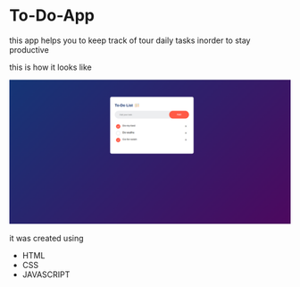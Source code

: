 # To-Do-App

this app helps you to keep track of tour daily tasks inorder to stay productive 

this is how it looks like

![image](https://github.com/Abdulbariky/To-Do-App/blob/86c5c4b5394edcc8054f995b780894d3701393c8/Screenshot%20from%202025-01-09%2018-36-03.png)

it was created using

- HTML
- CSS
- JAVASCRIPT
